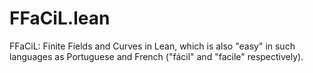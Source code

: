 # FFaCiL.lean
FFaCiL: Finite Fields and Curves in Lean,
which is also "easy" in such languages as Portuguese and French ("fácil" and "facile" respectively).
